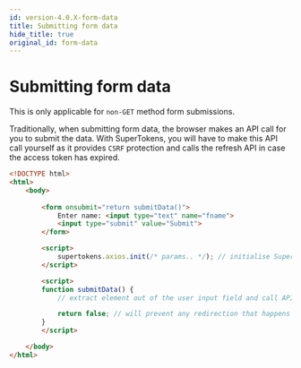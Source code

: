 ```yaml
---
id: version-4.0.X-form-data
title: Submitting form data
hide_title: true
original_id: form-data
---
```


# Submitting form data

This is only applicable for ```non-GET``` method form submissions.

Traditionally, when submitting form data, the browser makes an API call for you to submit the data. With SuperTokens, you will have to make this API call yourself as it provides ```CSRF``` protection and calls the refresh API in case the access token has expired.

```html
<!DOCTYPE html>
<html>
    <body>
        
        <form onsubmit="return submitData()">
            Enter name: <input type="text" name="fname">
            <input type="submit" value="Submit">
        </form>

        <script>
            supertokens.axios.init(/* params.. */); // initialise SuperTokens
        </script>

        <script>
        function submitData() {
            // extract element out of the user input field and call API using axios

            return false; // will prevent any redirection that happens when a form is submitted. 
        }
        </script>

    </body>
</html>
```
